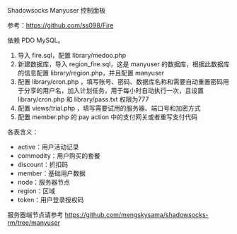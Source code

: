 Shadowsocks Manyuser 控制面板

参考：https://github.com/ss098/Fire

依赖 PDO MySQL。

 1. 导入 fire.sql，配置 library/medoo.php
 2. 新建数据库，导入 region_fire.sql，这是 manyuser 的数据库，根据此数据库的信息配置 library/region.php，并且配置 manyuser
 3. 配置 library/cron.php ，填写账号、密码、数据库名称和需要自动重置密码用于分享的用户名，加入计划任务，用于每小时自动执行一次，且设置 library/cron.php 和 library/pass.txt 权限为777
 4. 配置 views/trial.php ，填写需要试用的服务器、端口号和加密方式
 5. 配置 member.php 的 pay action 中的支付网关或者重写支付代码

各表含义：

 - active：用户活动记录
 - commodity：用户购买的套餐
 - discount：折扣码
 - member：基础用户数据
 - node：服务器节点
 - region：区域
 - token：用户登录授权码

服务器端节点请参考
https://github.com/mengskysama/shadowsocks-rm/tree/manyuser
